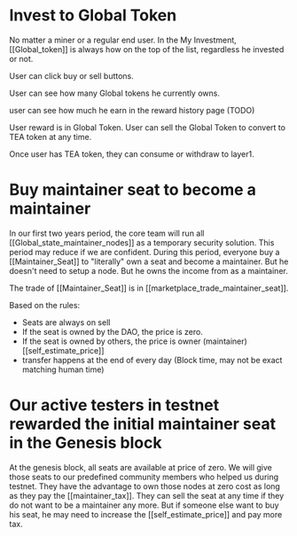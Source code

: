 # Invest to Global Token
No matter a miner or a regular end user. In the My Investment, [[Global_token]] is always how on the top of the list, regardless he invested or not.

User can click buy or sell buttons.

User can see how many Global tokens he currently owns.

user can see how much he earn in the reward history page (TODO)

User reward is in Global Token. User can sell the Global Token to convert to TEA token at any time.

Once user has TEA token, they can consume or withdraw to layer1.

# Buy maintainer seat to become a maintainer
In our first two years period, the core team will run all [[Global_state_maintainer_nodes]] as a temporary security solution. This period may reduce if we are confident. During this period, everyone buy a [[Maintainer_Seat]] to "literally" own a seat and become a maintainer. But he doesn't need to setup a node. But he owns the income from as a maintainer. 

The trade of [[Maintainer_Seat]] is in [[marketplace_trade_maintainer_seat]].

Based on the rules:
- Seats are always on sell
- If the seat is owned by the DAO, the price is zero. 
- If the seat is owned by others, the price is owner (maintainer) [[self_estimate_price]]
- transfer happens at the end of every day (Block time, may not be exact matching human time)

# Our active testers in testnet rewarded the initial maintainer seat in the Genesis block

At the genesis block, all seats are available at price of zero. We will give those seats to our predefined community members who helped us during testnet. They have the advantage to own those nodes at zero cost as long as they pay the [[maintainer_tax]]. They can sell the seat at any time if they do not want to be a maintainer any more. But if someone else want to buy his seat, he may need to increase the [[self_estimate_price]] and pay more tax. 

